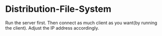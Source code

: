 # Distribution-File-System

Run the server first. Then connect as much client as you want(by running the client). Adjust the IP address accordingly.

